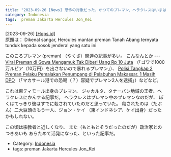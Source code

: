 ```yaml
---
title: "2023-09-26 [News] 恐怖の対象だった、かつてのプレマン、ヘラクレスはいまは例の准将につきしたがっているという ---ヘラクレス！"
category: Indonesia
tags:  preman Jakarta Hercules Jon_Kei
---
```


[2023-09-26] [[Hops.id]](https://www.hops.id/unik/29410290416/dikenal-sangar-hercules-mantan-preman-tanah-abang-ternyata-tunduk-kepada-sosok-jenderal-yang-satu-ini?utm_source=pocket_saves)  
 原題は：
Dikenal sangar,
Hercules mantan preman Tanah Abang
ternyata tunduk kepada sosok jenderal yang satu ini

 このころプレマン (preman) （やくざ）関連の記事が多い。
こんなんとか ---
[Viral Preman di Gowa Mengamuk Tak Diberi Uang Rp 10 Juta](https://makassar.kompas.com/read/2023/09/26/224611978/viral-preman-di-gowa-mengamuk-tak-diberi-uang-rp-10-juta?utm_source=pocket_saves)
（「ゴワで1000万ルピア（10万円）を出さないので暴れるプレマン」）、
[Polisi Tangkap 2 Preman Pelaku
Pemalakan Penumpang di Pelabuhan Makassar,
1 Masih DPO](https://makassar.kompas.com/read/2023/09/21/193750078/polisi-tangkap-2-preman-pelaku-pemalakan-penumpang-di-pelabuhan-makassar-1)
（「マカサール港での恐喝（？）容疑でプレマン2人を逮捕」）などなど。

 これは東ティモール出身のプレマン、
ジャカルタ、タナーバン地域の王者、ヘラクレスにかんする記事だ。
ヘラクレスはプレマン中のプレマンなのだが、
ぼくはてっきり彼はすでに殺されていたのだと思っていた。
殺されたのは（たぶん）二大巨頭のもう一人、ジョン・ケイ
（東インドネシア、ケイ出身）だったかもしれない。

 この頃は宗教者と近しくなり、
また（もともとそうだったのだが）政治家とのつきあいも
あらためて活発になった、といった記事だ。

- Category: [Indonesia](https://merapano.github.io/categories.html#Indonesia)
- tags:  preman Jakarta Hercules Jon_Kei

